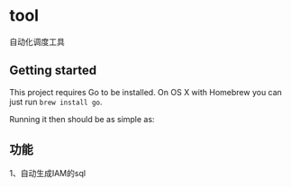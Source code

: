 # tool

自动化调度工具

## Getting started

This project requires Go to be installed. On OS X with Homebrew you can just run `brew install go`.

Running it then should be as simple as:

## 功能
1、自动生成IAM的sql